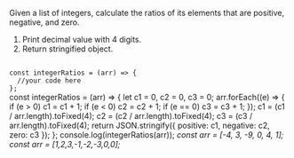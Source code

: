 Given a list of integers, calculate the ratios of its elements that are positive, negative, and zero.

1. Print decimal value with 4 digits.
2. Return stringified object.

<Editor lang="javascript" type="exercise" testMode="multipleInput">
<code>
const integerRatios = (arr) => {
  //your code here
};
</code>

<solution>
const integerRatios = (arr) => {
  let c1 = 0,
    c2 = 0,
    c3 = 0;
  arr.forEach((e) => {
    if (e > 0) c1 = c1 + 1;
    if (e < 0) c2 = c2 + 1;
    if (e == 0) c3 = c3 + 1;
  });
  c1 = (c1 / arr.length).toFixed(4);
  c2 = (c2 / arr.length).toFixed(4);
  c3 = (c3 / arr.length).toFixed(4);
  return JSON.stringify({ positive: c1, negative: c2, zero: c3 });
};
</solution>

<testcases>
<caller>
console.log(integerRatios(arr));
</caller>
<testcase>
<i>
const arr = [-4, 3, -9, 0, 4, 1];
</i>
</testcase>
<testcase>
<i>
const arr = [1,2,3,-1,-2,-3,0,0];
</i>
</testcase>
</testcases>
</Editor>
